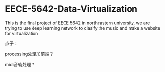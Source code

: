 # EECE-5642-Data-Virtualization
This is the final project of EECE 5642 in northeastern university, we are trying to use deep learning network to clasify the music and make a website for virtualization



点子：

processing处理加前端？

midi音轨处理？

